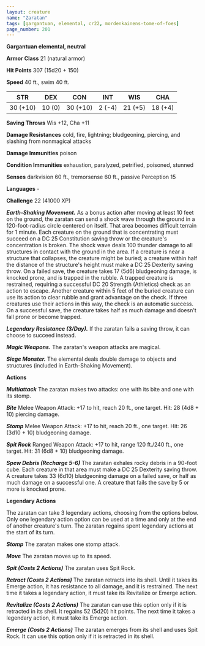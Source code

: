```yaml
---
layout: creature
name: "Zaratan"
tags: [gargantuan, elemental, cr22, mordenkainens-tome-of-foes]
page_number: 201
---
```


**Gargantuan elemental, neutral**

**Armor Class** 21 (natural armor)

**Hit Points** 307  (15d20 + 150)

**Speed** 40 ft., swim 40 ft.

|   STR   |   DEX   |   CON   |   INT   |   WIS   |   CHA   |
|:-------:|:-------:|:-------:|:-------:|:-------:|:-------:|
| 30 (+10) | 10 (0) | 30 (+10) | 2 (-4) | 21 (+5) | 18 (+4) |

**Saving Throws** Wis +12, Cha +11

**Damage Resistances** cold, fire, lightning; bludgeoning, piercing, and slashing from nonmagical attacks

**Damage Immunities** poison

**Condition Immunities** exhaustion, paralyzed, petrified, poisoned, stunned

**Senses** darkvision 60 ft., tremorsense 60 ft., passive Perception 15

**Languages** -

**Challenge** 22 (41000 XP)

***Earth-Shaking Movement.*** As a bonus action after moving at least 10 feet on the ground, the zaratan can send a shock wave through the ground in a 120-foot-radius circle centered on itself. That area becomes difficult terrain for 1 minute. Each creature on the ground that is concentrating must succeed on a DC 25 Constitution saving throw or the creature's concentration is broken.
The shock wave deals 100 thunder damage to all structures in contact with the ground in the area. If a creature is near a structure that collapses, the creature might be buried; a creature within half the distance of the structure's height must make a DC 25 Dexterity saving throw. On a failed save, the creature takes 17 (5d6) bludgeoning damage, is knocked prone, and is trapped in the rubble. A trapped creature is restrained, requiring a successful DC 20 Strength (Athletics) check as an action to escape. Another creature within 5 feet of the buried creature can use its action to clear rubble and grant advantage on the check. If three creatures use their actions in this way, the check is an automatic success. On a successful save, the creature takes half as much damage and doesn't fall prone or become trapped.

***Legendary Resistance (3/Day).*** If the zaratan fails a saving throw, it can choose to succeed instead.

***Magic Weapons.*** The zaratan's weapon attacks are magical.

***Siege Monster.*** The elemental deals double damage to objects and structures (included in Earth-Shaking Movement).

**Actions**

***Multiattack*** The zaratan makes two attacks: one with its bite and one with its stomp.

***Bite*** Melee Weapon Attack: +17 to hit, reach 20 ft., one target. Hit: 28 (4d8 + 10) piercing damage.

***Stomp*** Melee Weapon Attack: +17 to hit, reach 20 ft., one target. Hit: 26 (3d10 + 10) bludgeoning damage.

***Spit Rock*** Ranged Weapon Attack: +17 to hit, range 120 ft./240 ft., one target. Hit: 31 (6d8 + 10) bludgeoning damage.

***Spew Debris (Recharge 5-6)*** The zaratan exhales rocky debris in a 90-foot cube. Each creature in that area must make a DC 25 Dexterity saving throw. A creature takes 33 (6d10) bludgeoning damage on a failed save, or half as much damage on a successful one. A creature that fails the save by 5 or more is knocked prone.

**Legendary Actions**

The zaratan can take 3 legendary actions, choosing from the options below. Only one legendary action option can be used at a time and only at the end of another creature's turn. The zaratan regains spent legendary actions at the start of its turn.

***Stomp*** The zaratan makes one stomp attack.

***Move*** The zaratan moves up to its speed.

***Spit (Costs 2 Actions)*** The zaratan uses Spit Rock.

***Retract (Costs 2 Actions)*** The zaratan retracts into its shell. Until it takes its Emerge action, it has resistance to all damage, and it is restrained. The next time it takes a legendary action, it must take its Revitalize or Emerge action.

***Revitalize (Costs 2 Actions)*** The zaratan can use this option only if it is retracted in its shell. It regains 52 (5d20) hit points. The next time it takes a legendary action, it must take its Emerge action.

***Emerge (Costs 2 Actions)*** The zaratan emerges from its shell and uses Spit Rock. It can use this option only if it is retracted in its shell.